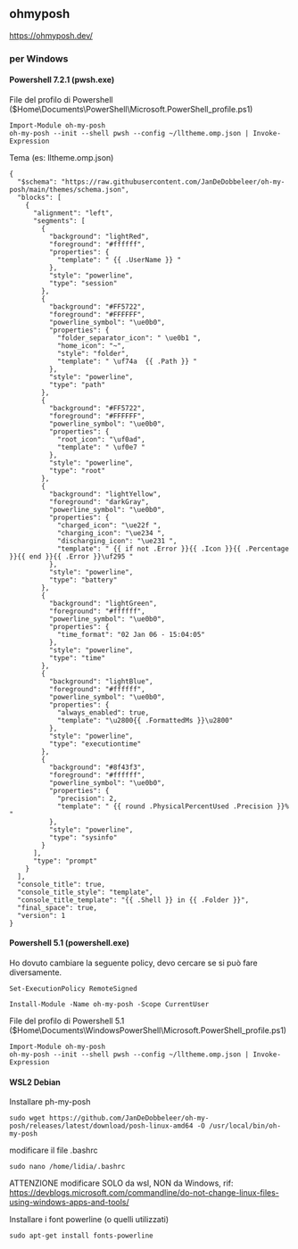#
## ohmyposh
https://ohmyposh.dev/
### per Windows

#### Powershell 7.2.1 (pwsh.exe)

File del profilo di Powershell ($Home\Documents\PowerShell\Microsoft.PowerShell_profile.ps1)
```
Import-Module oh-my-posh
oh-my-posh --init --shell pwsh --config ~/lltheme.omp.json | Invoke-Expression
```
Tema (es: lltheme.omp.json)
```
{
  "$schema": "https://raw.githubusercontent.com/JanDeDobbeleer/oh-my-posh/main/themes/schema.json",
  "blocks": [
    {
      "alignment": "left",
      "segments": [
        {
          "background": "lightRed",
          "foreground": "#ffffff",
          "properties": {
            "template": " {{ .UserName }} "
          },
          "style": "powerline",
          "type": "session"
        },
        {
          "background": "#FF5722",
          "foreground": "#FFFFFF",
          "powerline_symbol": "\ue0b0",
          "properties": {
            "folder_separator_icon": " \ue0b1 ",
            "home_icon": "~",
            "style": "folder",
            "template": " \uf74a  {{ .Path }} "
          },
          "style": "powerline",
          "type": "path"
        },
        {
          "background": "#FF5722",
          "foreground": "#FFFFFF",
          "powerline_symbol": "\ue0b0",
          "properties": {
            "root_icon": "\uf0ad",
            "template": " \uf0e7 "
          },
          "style": "powerline",
          "type": "root"
        },
        {
          "background": "lightYellow",
          "foreground": "darkGray",
          "powerline_symbol": "\ue0b0",
          "properties": {
            "charged_icon": "\ue22f ",
            "charging_icon": "\ue234 ",
            "discharging_icon": "\ue231 ",
            "template": " {{ if not .Error }}{{ .Icon }}{{ .Percentage }}{{ end }}{{ .Error }}\uf295 "
          },
          "style": "powerline",
          "type": "battery"
        },
        {
          "background": "lightGreen",
          "foreground": "#ffffff",
          "powerline_symbol": "\ue0b0",
          "properties": {
            "time_format": "02 Jan 06 - 15:04:05"
          },
          "style": "powerline",
          "type": "time"
        },
        {
          "background": "lightBlue",
          "foreground": "#ffffff",
          "powerline_symbol": "\ue0b0",
          "properties": {
            "always_enabled": true,
            "template": "\u2800{{ .FormattedMs }}\u2800"
          },
          "style": "powerline",
          "type": "executiontime"
        },
        {
          "background": "#8f43f3",
          "foreground": "#ffffff",
          "powerline_symbol": "\ue0b0",
          "properties": {
            "precision": 2,
            "template": " {{ round .PhysicalPercentUsed .Precision }}% "
          },
          "style": "powerline",
          "type": "sysinfo"
        }
      ],
      "type": "prompt"
    }
  ],
  "console_title": true,
  "console_title_style": "template",
  "console_title_template": "{{ .Shell }} in {{ .Folder }}",
  "final_space": true,
  "version": 1
}

```

#### Powershell 5.1 (powershell.exe)
Ho dovuto cambiare la seguente policy, devo cercare se si può fare diversamente.
```
Set-ExecutionPolicy RemoteSigned

Install-Module -Name oh-my-posh -Scope CurrentUser
```
File del profilo di Powershell 5.1 ($Home\Documents\WindowsPowerShell\Microsoft.PowerShell_profile.ps1)
```
Import-Module oh-my-posh
oh-my-posh --init --shell pwsh --config ~/lltheme.omp.json | Invoke-Expression
```

#### WSL2 Debian
Installare ph-my-posh
```
sudo wget https://github.com/JanDeDobbeleer/oh-my-posh/releases/latest/download/posh-linux-amd64 -O /usr/local/bin/oh-my-posh
```
modificare il file .bashrc
```
sudo nano /home/lidia/.bashrc
```
ATTENZIONE modificare SOLO da wsl, NON da Windows, rif: https://devblogs.microsoft.com/commandline/do-not-change-linux-files-using-windows-apps-and-tools/

Installare i font powerline (o quelli utilizzati)
```
sudo apt-get install fonts-powerline
```

